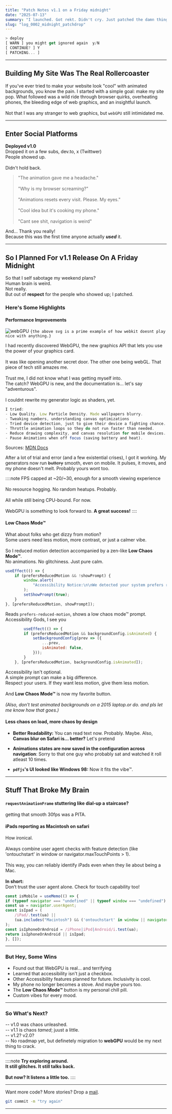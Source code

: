 ```yaml
---
title: "Patch Notes v1.1 on a Friday midnight"
date: "2025-07-13"
summary: "I launched. Got rekt. Didn't cry. Just patched the damn thing. Building something beautiful on the web is never as easy as it looks. But every bug, every crash, and every \"why is this so slow?!\" moment taught me something new."
slug: "log_0002_midnight_patchdrop"   
---
```


````javascript
> deploy  
[ WARN ] you might get ignored again  y/N
[ CONTINUE? ] Y  
[ PATCHING... ]
````

---

## Building My Site Was The Real Rollercoaster

If you've ever tried to make your website look "cool" with animated backgrounds, you know the pain. I started with a simple goal: make my site pop. What followed was a wild ride through browser quirks, overheating phones, the bleeding edge of web graphics, and an insightful launch.<br><br>Not that I was any stranger to web graphics, but `webGPU` still intimidated me.

---

## Enter Social Platforms

**Deployed v1.0** <br>Dropped it on a few subs, dev.to, x (Twittwer) <br>People showed up. <br><br>Didn't hold back. 

> "The animation gave me a headache." <br> <br>"Why is my browser screaming?" <br> <br>"Animations resets every visit. Please. My eyes." <br> <br>"Cool idea but it's cooking my phone." <br> <br>"Cant see shit, navigation is weird"

And... Thank you really! <br>Because this was the first time anyone actually ***used*** it.

---

## So I Planned For v1.1 Release On A Friday Midnight

So that I self sabotage my weekend plans? <br>Human brain is weird. <br>Not really. <br>But out of **respect** for the people who showed up; I patched.

### Here's Some Highlights 

#### Performance Improvements

![webGPU](/posts/media/webgpu.svg)
`{the above svg is a prime example of how webkit doesnt play nice with anything.}`


I had recently discovered WebGPU, the new graphics API that lets you use the power of your graphics card.<br><br>It was like opening another secret door. The other one being webGL. That piece of tech still amazes me. <br><br>Trust me, I did not know what I was getting myself into. <br>The catch? WebGPU is new, and the documentation is… let's say "adventurous".<br><br>I couldnt rewrite my generator logic as shaders, yet.<br>

````javascript
I tried:
- Low Quality. Low Particle Density. Made wallpapers blurry.
- Tweaking numbers, understanding canvas optimizations
- Tried device detection, just to give their device a fighting chance.
- Throttle animation loops so they do not run faster than needed. 
- Reduce drawing complexity, and canvas resolution for mobile devices.
- Pause Animations when off focus (saving battery and heat).
````
Sources:
[MDN Docs](https://developer.mozilla.org/en-US/docs/Web/API/Canvas_API/Tutorial/Optimizing_canvas)

After a lot of trial and error (and a few existential crises), I got it working. My generators now run ~~buttery~~ smooth, even on mobile. It pulses, it moves, and my phone doesn't melt. Probably yours wont too. 

::::note
FPS capped at ~20/~30, enough for a smooth viewing experience <br><br>No resource hogging. No random heatups. Probably. <br><br>All while still being CPU-bound. For now. <br><br>WebGPU is something to look forward to. **A great success!**
::::

#### Low Chaos Mode™

What about folks who get dizzy from motion? <br>Some users need less motion, more contrast, or just a calmer vibe.  <br><br>So I reduced motion detection accompanied by a zen-like **Low Chaos Mode™**. <br>No animations. No glitchiness. Just pure calm.

````javascript
useEffect(() => {
    if (prefersReducedMotion && !showPrompt) {
        window.alert(
            "Accessibility Notice:\n\nWe detected your system prefers reduced motion. Some backgrounds and animations may cause discomfort. For a calmer experience, consider enabling Low Chaos Mode."
        );
        setShowPrompt(true);
    }
}, [prefersReducedMotion, showPrompt]);
````

Reads `prefers-reduced-motion`, shows a low chaos mode™ prompt. Accessibility Gods, I see you

````javascript
        useEffect(() => {
        if (prefersReducedMotion && backgroundConfig.isAnimated) {
            setBackgroundConfig(prev => ({
                ...prev,
                isAnimated: false,
            }));
        }
    }, [prefersReducedMotion, backgroundConfig.isAnimated]);
````

Accessibility isn't optional. <br>A simple prompt can make a big difference. <br>Respect your users. If they want less motion, give them less motion. <br><br>And **Low Chaos Mode™** is now my favorite button.   <br><br>*(Also, don't test animated backgrounds on a 2015 laptop.or do. and pls let me know how that goes.)*

#### Less chaos on load, more chaos by design

* **Better Readability:**
    You can read text now. Probably. Maybe.
    Also, **Canvas blur on Safari is... better?** Let's pretend

* **Animations states are now saved in the configuration across navigation**: Sorry to that one guy who probably sat and watched it roll atleast 10 times.

* **`pdfjs`'s UI looked like Windows 98:** Now it fits the vibe™.

---

## Stuff That Broke My Brain

#### `requestAnimationFrame` stuttering like dial-up a staircase?

getting that smooth 30fps was a PITA.

#### iPads reporting as Macintosh on safari

How ironical. <br><br>Always combine user agent checks with feature detection (like 'ontouchstart' in window or navigator.maxTouchPoints > 1).<br><br>This way, you can reliably identify iPads even when they lie about being a Mac. <br><br>**In short:** <br>Don’t trust the user agent alone. Check for touch capability too!

````javascript
const isMobile = useMemo(() => {
if (typeof navigator === "undefined" || typeof window === "undefined") return false;
const ua = navigator.userAgent;
const isIpad = (
    /iPad/.test(ua) ||
    (ua.includes("Macintosh") && ('ontouchstart' in window || navigator.maxTouchPoints > 1))
);
const isIphoneOrAndroid = /iPhone|iPod|Android/i.test(ua);
return isIphoneOrAndroid || isIpad;
}, []);
````

---

### But Hey, Some Wins

* Found out that WebGPU is real… and terrifying
* Learned that accessibility isn't just a checkbox. 
* Other Accessibility features planned for future. Inclusivity is cool.
* My phone no longer becomes a stove. And maybe yours too.  
* The **Low Chaos Mode™** button is my personal chill pill.
* Custom vibes for every mood.

---

### So What's Next?

\-- v1.0 was chaos unleashed. <br>\-- v1.1 is chaos *tamed*; juust a little. <br>\-- v1.2? v2.0? <br>\-- No roadmap yet, but definetely migration to **webGPU** would be my next thing to crack.

---

::::note
**Try exploring around.<br>It still glitches. It still talks back.<br><br>But now? It listens a little too.**
::::

---

Want more code? More stories? Drop a [mail](mailto:hello@ujjwalvivek.com).  

````bash
git commit -m "try again"
````

---

